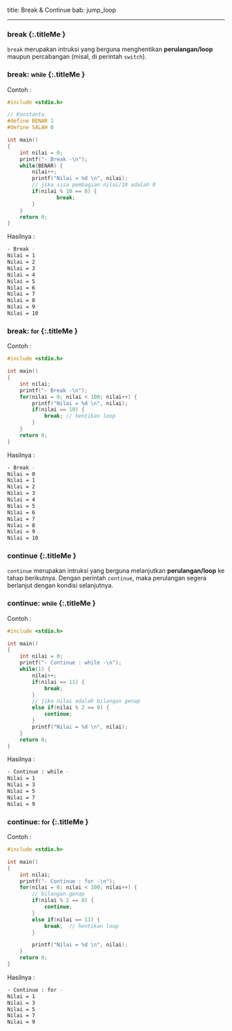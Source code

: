 title: Break & Continue
bab: jump_loop

---


### <i class="fa fa-info-circle"></i> break {:.titleMe }

`break` merupakan intruksi yang berguna menghentikan **perulangan/loop** maupun percabangan (misal, di perintah `switch`).

### <i class="fa fa-code"></i> break: <small> while</small> {:.titleMe }

Contoh : 
``` c
#include <stdio.h>

// Konstanta
#define BENAR 1
#define SALAH 0

int main()
{
    int nilai = 0;
    printf("- Break -\n");
    while(BENAR) {
        nilai++;
        printf("Nilai = %d \n", nilai);
        // jika sisa pembagian nilai/10 adalah 0
        if(nilai % 10 == 0) { 
                break;
        }
    }
    return 0;
}
```

Hasilnya :

``` bash
- Break -
Nilai = 1 
Nilai = 2 
Nilai = 3 
Nilai = 4 
Nilai = 5 
Nilai = 6 
Nilai = 7 
Nilai = 8 
Nilai = 9 
Nilai = 10 
```

### <i class="fa fa-code"></i> break: <small>for</small> {:.titleMe }

Contoh : 

``` c
#include <stdio.h>

int main()
{
    int nilai;
    printf("- Break -\n");
    for(nilai = 0; nilai < 100; nilai++) {
        printf("Nilai = %d \n", nilai);
        if(nilai == 10) { 
            break; // hentikan loop
        }
    }
    return 0;
}

```

Hasilnya :
``` bash
- Break -
Nilai = 0 
Nilai = 1 
Nilai = 2 
Nilai = 3 
Nilai = 4 
Nilai = 5 
Nilai = 6 
Nilai = 7 
Nilai = 8 
Nilai = 9 
Nilai = 10
```

### <i class="fa fa-info-circle"></i> continue {:.titleMe }

`continue` merupakan intruksi yang berguna melanjutkan **perulangan/loop** ke tahap berikutnya.
Dengan perintah `continue`, maka perulangan segera berlanjut dengan kondisi selanjutnya.

### <i class="fa fa-code"></i> continue: <small>while</small> {:.titleMe }

Contoh : 
``` c
#include <stdio.h>

int main()
{
    int nilai = 0;
    printf("- Continue : while -\n");
    while(1) {
        nilai++;
        if(nilai == 11) {
            break;
        }
        // jika nilai adalah bilangan genap
        else if(nilai % 2 == 0) { 
            continue;
        }
        printf("Nilai = %d \n", nilai);
    }
    return 0;
}
```
Hasilnya :
``` bash
- Continue : while -
Nilai = 1 
Nilai = 3 
Nilai = 5 
Nilai = 7 
Nilai = 9 
```

### <i class="fa fa-code"></i> continue: <small>for</small> {:.titleMe }

Contoh : 
``` c
#include <stdio.h>

int main()
{
    int nilai;
    printf("- Continue : for -\n");
    for(nilai = 0; nilai < 100; nilai++) {
        // bilangan genap
        if(nilai % 2 == 0) {
            continue; 
        }
        else if(nilai == 11) {
            break;  // hentikan loop
        }

        printf("Nilai = %d \n", nilai);
    }
    return 0;
}

```

Hasilnya :
``` bash
- Continue : for -
Nilai = 1 
Nilai = 3 
Nilai = 5 
Nilai = 7 
Nilai = 9
```
